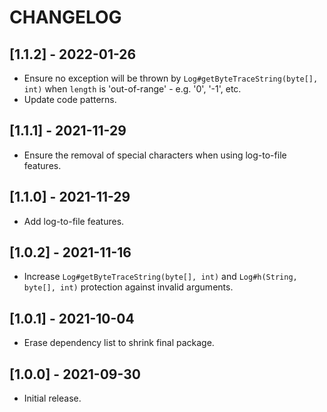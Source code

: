 # CHANGELOG

## [1.1.2] - 2022-01-26
- Ensure no exception will be thrown by `Log#getByteTraceString(byte[], int)`
  when `length` is 'out-of-range' - e.g. '0', '-1', etc.
- Update code patterns.

## [1.1.1] - 2021-11-29
- Ensure the removal of special characters when using log-to-file features.

## [1.1.0] - 2021-11-29
- Add log-to-file features.

## [1.0.2] - 2021-11-16
- Increase `Log#getByteTraceString(byte[], int)` and
  `Log#h(String, byte[], int)` protection against invalid arguments.

## [1.0.1] - 2021-10-04
- Erase dependency list to shrink final package. 

## [1.0.0] - 2021-09-30
- Initial release.
